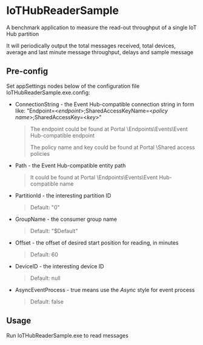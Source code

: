 # IoTHubReaderSample
A benchmark application to measure the read-out throughput of a single IoT Hub partition

It will periodically output the total messages received, total devices, average and last minute message throughput, delays and sample message


## Pre-config
Set appSettings nodes below of the configuration file IoTHubReaderSample.exe.config:

* ConnectionString - the Event Hub-compatible connection string in form like: "Endpoint=<_endpoint_>;SharedAccessKeyName=<_policy name_>;SharedAccessKey=<_key_>"
  > The endpoint could be found at Portal \Endpoints\Events\Event Hub-compatible endpoint
  > 
  > The policy name and key could be found at Portal \Shared access policies  

* Path - the Event Hub-compatible entity path
  > It could be found at Portal \Endpoints\Events\Event Hub-compatible name

* PartitionId - the interesting partition ID
  > Default: "0"

* GroupName - the consumer group name
  > Default: "$Default"

* Offset - the offset of desired start position for reading, in minutes
  > Default: 60

* DeviceID - the interesting device ID
  > Default: null

* AsyncEventProcess - true means use the _Async_ style for event process
  > Default: false


## Usage
Run IoTHubReaderSample.exe to read messages